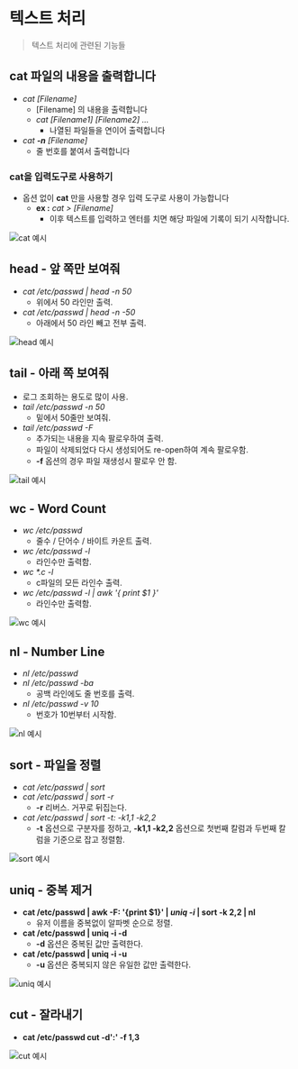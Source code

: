 # 텍스트 처리

> 텍스트 처리에 관련된 기능들

## cat 파일의 내용을 출력합니다

* *cat [Filename]*
  * [Filename] 의 내용을 출력합니다
  * *cat [Filename1] [Filename2] ...*
    * 나열된 파일들을 연이어 출력합니다
* *cat **-n** [Filename]*
  * 줄 번호를 붙여서 출력합니다

### cat을 입력도구로 사용하기

* 옵션 없이 **cat** 만을 사용할 경우 입력 도구로 사용이 가능합니다
  * **ex :** *cat > [Filename]*
    * 이후 텍스트를 입력하고 엔터를 치면 해당 파일에 기록이 되기 시작합니다.

![cat 예시](./imgs/cat.gif)

## head - 앞 쪽만 보여줘

* *cat /etc/passwd | head -n 50*
  * 위에서 50 라인만 출력.
* *cat /etc/passwd | head -n -50*
  * 아래에서 50 라인 빼고 전부 출력.

![head 예시](./imgs/head.gif)

## tail - 아래 쪽 보여줘

* 로그 조회하는 용도로 많이 사용.
* *tail /etc/passwd -n 50*
  * 밑에서 50줄만 보여줘.
* *tail /etc/passwd -F*
  * 추가되는 내용을 지속 팔로우하여 출력.
  * 파일이 삭제되었다 다시 생성되어도 re-open하여 계속 팔로우함.
  * **-f** 옵션의 경우 파일 재생성시 팔로우 안 함.

![tail 예시](./imgs/tail.gif)

## wc - Word Count

* *wc /etc/passwd*
  * 줄수 / 단어수 / 바이트 카운트 출력.
* *wc /etc/passwd -l*
  * 라인수만 출력함.
* *wc \*.c -l*
  * c파일의 모든 라인수 출력.
* *wc /etc/passwd -l | awk '{ print $1 }'*
  * 라인수만 출력함.

![wc 예시](./imgs/wc.gif)

## nl - Number Line

* *nl /etc/passwd*
* *nl /etc/passwd -ba*
  * 공백 라인에도 줄 번호를 출력.
* *nl /etc/passwd -v 10*
  * 번호가 10번부터 시작함.

![nl 예시](./imgs/nl.gif)

## sort - 파일을 정렬

* *cat /etc/passwd | sort*
* *cat /etc/passwd | sort -r*
  * **-r** 리버스. 거꾸로 뒤집는다.
* *cat /etc/passwd | sort -t: -k1,1 -k2,2*
  * **-t** 옵션으로 구분자를 정하고, **-k1,1 -k2,2** 옵션으로 첫번째 칼럼과 두번째 칼럼을 기준으로 잡고 정렬함.

![sort 예시](./imgs/sort.gif)

## uniq - 중복 제거

* **cat /etc/passwd | awk -F: '{print $1}' | _uniq -i_ | sort -k 2,2 | nl** 
  * 유저 이름을 중복없이 알파벳 순으로 정렬.
* **cat /etc/passwd | uniq -i -d**
  * **-d** 옵션은 중복된 값만 출력한다.
* **cat /etc/passwd | uniq -i -u**
  * **-u** 옵션은 중복되지 않은 유일한 값만 출력한다.

![uniq 예시](./imgs/uniq.gif)

## cut - 잘라내기

* **cat /etc/passwd cut -d':' -f 1,3**

![cut 예시](./imgs/cut.gif)
